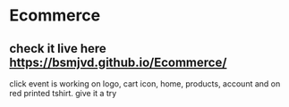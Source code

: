 # Ecommerce
## check it live here  https://bsmjvd.github.io/Ecommerce/ 
click event is working on logo, cart icon, home, products, account and on red printed tshirt.
give it a try
